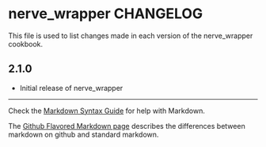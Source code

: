 nerve_wrapper CHANGELOG
=====================

This file is used to list changes made in each version of the nerve_wrapper cookbook.

2.1.0
-----
- Initial release of nerve_wrapper

- - -
Check the [Markdown Syntax Guide](http://daringfireball.net/projects/markdown/syntax) for help with Markdown.

The [Github Flavored Markdown page](http://github.github.com/github-flavored-markdown/) describes the differences between markdown on github and standard markdown.
